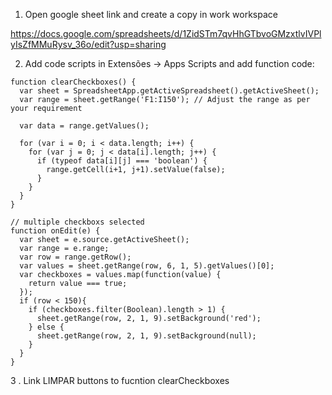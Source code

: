 
1. Open google sheet link and create a copy in work workspace

https://docs.google.com/spreadsheets/d/1ZidSTm7qvHhGTbvoGMzxtlvIVPlyIsZfMMuRysv_36o/edit?usp=sharing


2. Add code scripts in Extensões -> Apps Scripts and add function code:
   
```
function clearCheckboxes() {
  var sheet = SpreadsheetApp.getActiveSpreadsheet().getActiveSheet();
  var range = sheet.getRange('F1:I150'); // Adjust the range as per your requirement
  
  var data = range.getValues();
  
  for (var i = 0; i < data.length; i++) {
    for (var j = 0; j < data[i].length; j++) {
      if (typeof data[i][j] === 'boolean') {
        range.getCell(i+1, j+1).setValue(false);
      }
    }
  }
}

// multiple checkboxs selected
function onEdit(e) {
  var sheet = e.source.getActiveSheet();
  var range = e.range;
  var row = range.getRow();
  var values = sheet.getRange(row, 6, 1, 5).getValues()[0];
  var checkboxes = values.map(function(value) {
    return value === true;
  });
  if (row < 150){
    if (checkboxes.filter(Boolean).length > 1) {
      sheet.getRange(row, 2, 1, 9).setBackground('red');
    } else {
      sheet.getRange(row, 2, 1, 9).setBackground(null);
    }
  }
}
```

3 . Link LIMPAR buttons to fucntion clearCheckboxes
